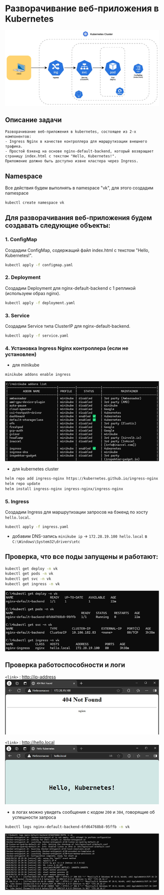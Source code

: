 # Разворачивание веб-приложения в Kubernetes
![Schema](images/vk_tech.jpg)

## Описание задачи
```text
Разворачивание веб-приложения в kubernetes, состоящее из 2-х компонентов:
- Ingress Nginx в качестве контроллера для маршрутизации внешнего трафика.
- Простой бэкенд на основе nginx-default-backend, который возвращает страницу index.html с текстом "Hello, Kubernetes!".
Приложение должно быть доступно извне кластера через Ingress.
```

## Namespace
Все действия будем выполнять в namespace "vk", для этого создадим namespace
```bash
kubectl create namespace vk
```

## Для разворачивания веб-приложения будем создавать следующие объекты:
### 1. ConfigMap
Создадим ConfigMap, содержащий файл index.html с текстом "Hello, Kubernetes!".
```bash
kubectl apply -f configmap.yaml
```
### 2. Deployment
Создадим Deployment для nginx-default-backend с 1 репликой (используем образ nginx).
```bash
kubectl apply -f deployment.yaml
```
### 3. Service
Создадим Service типа ClusterIP для nginx-default-backend.
```bash
kubectl apply -f service.yaml
```
### 4. Установка Ingress Nginx контроллера (если не установлен)
- для minikube
```bash
minikube addons enable ingress
```
![Minikube Addons](images/minikube_addons.jpg)
- для kubernetes cluster
```bash
helm repo add ingress-nginx https://kubernetes.github.io/ingress-nginx
helm repo update
helm install ingress-nginx ingress-nginx/ingress-nginx
```
### 5. Ingress
Создадим Ingress для маршрутизации запросов на бэкенд по хосту `hello.local`.
```bash
kubectl apply -f ingress.yaml
```
- добавим DNS-запись `minikube ip` -> `172.28.19.100 hello.local` в `C:\Windows\System32\drivers\etc`

## Проверка, что все поды запущены и работают:
```bash
kubectl get deploy -n vk
kubectl get pods -n vk
kubectl get svc -n vk
kubectl get ingress -n vk
```
![Pods, Svc, Ingress](images/pods.jpg)

## Проверка работоспособности и логи
`<link>` : <http://ip-address>
![Ingress](images/web01.jpg)

`<link>` : <http://hello.local>
![Ingress](images/web02.jpg)
- в логах можно увидеть сообщения с кодом `200` и `304`, говорящие об успешности запроса
```bash
kubectl logs nginx-default-backend-6fd64768b8-95ffb -n vk
```
![Logs](images/logs.jpg)
